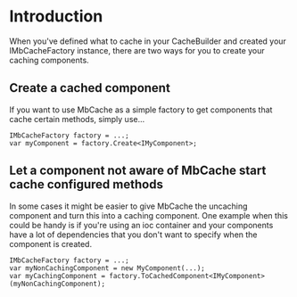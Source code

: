 # Introduction #

When you've defined what to cache in your CacheBuilder and created your IMbCacheFactory instance, there are two ways for you to create your caching components.


## Create a cached component ##

If you want to use MbCache as a simple factory to get components that cache certain methods, simply use...

```
IMbCacheFactory factory = ...;
var myComponent = factory.Create<IMyComponent>;
```

## Let a component not aware of MbCache start cache configured methods ##

In some cases it might be easier to give MbCache the uncaching component and turn this into a caching component.
One example when this could be handy is if you're using an ioc container and your components have a lot of dependencies that you don't want to specify when the component is created.

```
IMbCacheFactory factory = ...;
var myNonCachingComponent = new MyComponent(...);
var myCachingComponent = factory.ToCachedComponent<IMyComponent>(myNonCachingComponent);
```